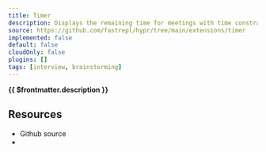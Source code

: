 ```yaml
---
title: Timer
description: Displays the remaining time for meetings with time constraints
source: https://github.com/fastrepl/hypr/tree/main/extensions/timer
implemented: false
default: false
cloudOnly: false
plugins: []
tags: [interview, brainstorming]
---
```


<TitleWithContributors :title="$frontmatter.title" />

**{{ $frontmatter.description }}**

<ExtensionTags :frontmatter="$frontmatter" />

## Resources

<ul>
  <li><a :href="$frontmatter.source">Github source</a></li>
  <li v-for="plugin in $frontmatter.plugins"><PluginLink :plugin /></li>
</ul>
